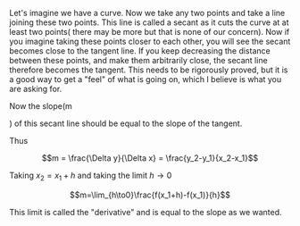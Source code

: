Let's imagine we have a curve. Now we take any two points and take a line joining these two points. This line is called a secant as it cuts the curve at at least two points( there may be more but that is none of our concern). Now if you imagine taking these points closer to each other, you will see the secant becomes close to the tangent line. If you keep decreasing the distance between these points, and make them arbitrarily close, the secant line therefore becomes the tangent. This needs to be rigorously proved, but it is a good way to get a "feel" of what is going on, which I believe is what you are asking for.

Now the slope(m

) of this secant line should be equal to the slope of the tangent.

Thus

$$m = \frac{\Delta y}{\Delta x} = \frac{y_2-y_1}{x_2-x_1}$$

Taking $x_2=x_1+h$ and taking the limit $h\to0$

$$m=\lim_{h\to0}\frac{f(x_1+h)-f(x_1)}{h}$$

This limit is called the "derivative" and is equal to the slope as we wanted.
